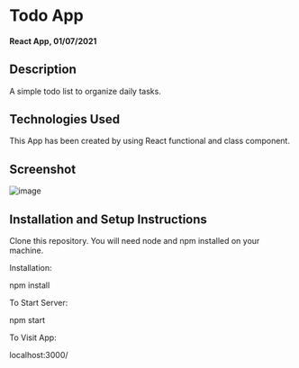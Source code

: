 # Todo App

#### React App, 01/07/2021

## Description

A simple todo list to organize daily tasks.

## Technologies Used

This App has been created by using React functional and class component.

## Screenshot

![image](https://user-images.githubusercontent.com/54445396/124169655-c6d1da00-daa6-11eb-80af-df2c8606a8e9.png)

## Installation and Setup Instructions

Clone this repository. You will need node and npm installed on your machine.

Installation:

npm install

To Start Server:

npm start

To Visit App:

localhost:3000/
